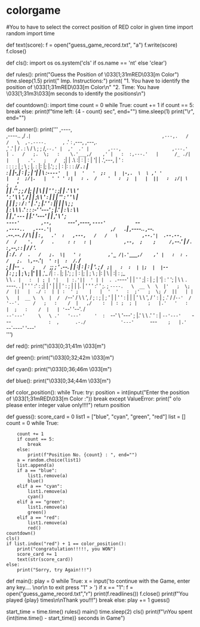# colorgame
#You to have to select the correct position of RED color in given time 
import random
import time


def text(score):
    f = open("guess_game_record.txt", "a")
    f.write(score)
    f.close()


def cls():
    import os
    os.system('cls' if os.name == 'nt' else 'clear')


def rules():
    print("Guess the Position of \033[1;31mRED\033[m Color")
    time.sleep(1.5)
    print(" Imp. Instructions:")
    print(
        "1. You have to identify the position of \033[1;31mRED\033[m Color\n"
        "2. Time: You have \033[1;31m3\033[m seconds to identify the positions\n")


def countdown():
    import time
    count = 0
    while True:
        count += 1
        if count == 5:
            break
        else:
            print(f"time left: {4 - count} sec", end="")
            time.sleep(1)
            print("\r", end="")


def banner():
    print('''
                                                             ,----,                                                
                             ,----..                   ,/   .`|                                                
                   ,---,.   /   /   \  ,-.----.      ,`   .'  :   ,---,    ,---,.                              
                 ,'  .' |  /   .     : \    /  \   ;    ;     /,`--.' |  ,'  .' |       ,---,                  
               ,---.'   | .   /   ;.  \;   :    \.'___,/    ,' |   :  :,---.'   |      /_ ./|                  
               |   |   .'.   ;   /  ` ;|   | .\ :|    :     |  :   |  '|   |   .',---, |  ' :                  
               :   :  :  ;   |  ; \ ; |.   : |: |;    |.';  ;  |   :  |:   :  : /___/ \.  : |                  
               :   |  |-,|   :  | ; | '|   |  \ :`----'  |  |  '   '  ;:   |  |-,.  \  \ ,' '                  
               |   :  ;/|.   |  ' ' ' :|   : .  /    '   :  ;  |   |  ||   :  ;/| \  ;  `  ,'                  
               |   |   .''   ;  \; /  |;   | |  \    |   |  '  '   :  ;|   |   .'  \  \    '                   
               '   :  '   \   \  ',  / |   | ;\  \   '   :  |  |   |  ''   :  '     '  \   |                   
               |   |  |    ;   :    /  :   ' | \.'   ;   |.'   '   :  ||   |  |      \  ;  ;                   
               |   :  \     \   \ .'   :   : :-'     '---'     ;   |.' |   :  \       :  \  \                  
               |   | ,'      `---`     |   |.'                 '---'   |   | ,'        \  ' ;                  
               `----'        ,--,      `---'             ,----,        `----'           `--`                   
                ,----..   ,---.'|                      ,/   .`|            ,----..            ,--.             
  .--.--.      /   /   \  |   | :                    ,`   .'  :   ,---,   /   /   \         ,--.'|  .--.--.    
 /  /    '.   /   .     : :   : |            ,--,  ;    ;     /,`--.' |  /   .     :    ,--,:  : | /  /    '.  
|  :  /`. /  .   /   ;.  \|   ' :          ,'_ /|.'___,/    ,' |   :  : .   /   ;.  \,`--.'`|  ' :|  :  /`. /  
;  |  |--`  .   ;   /  ` ;;   ; '     .--. |  | :|    :     |  :   |  '.   ;   /  ` ;|   :  :  | |;  |  |--`   
|  :  ;_    ;   |  ; \ ; |'   | |__ ,'_ /| :  . |;    |.';  ;  |   :  |;   |  ; \ ; |:   |   \ | :|  :  ;_     
 \  \    `. |   :  | ; | '|   | :.'||  ' | |  . .`----'  |  |  '   '  ;|   :  | ; | '|   : '  '; | \  \    `.  
  `----.   \.   |  ' ' ' :'   :    ;|  | ' |  | |    '   :  ;  |   |  |.   |  ' ' ' :'   ' ;.    ;  `----.   \ 
  __ \  \  |'   ;  \; /  ||   |  ./ :  | | :  ' ;    |   |  '  '   :  ;'   ;  \; /  ||   | | \   |  __ \  \  | 
 /  /`--'  / \   \  ',  / ;   : ;   |  ; ' |  | '    '   :  |  |   |  ' \   \  ',  / '   : |  ; .' /  /`--'  / 
'--'.     /   ;   :    /  |   ,/    :  | : ;  ; |    ;   |.'   '   :  |  ;   :    /  |   | '`--'  '--'.     /  
  `--'---'     \   \ .'   '---'     '  :  `--'   \   '---'     ;   |.'    \   \ .'   '   : |        `--'---'   
                `---`               :  ,      .-./             '---'       `---`     ;   |.'                   
                                     `--`----'                                       '---'                     
                                                                                                               ''')


def red():
    print("\033[0;31;41m      \033[m")


def green():
    print("\033[0;32;42m      \033[m")


def cyan():
    print("\033[0;36;46m      \033[m")


def blue():
    print("\033[0;34;44m      \033[m")


def color_position():
    while True:
        try:
            position = int(input("Enter the position of \033[1;31mRED\033[m Color :"))
            break
        except ValueError:
            print(" o!o please enter integer value only!!!!")
    return position


def guess():
    score_card = 0
    list1 = ["blue", "cyan", "green", "red"]
    list = []
    count = 0
    while True:

        count += 1
        if count == 5:
            break
        else:
            print(f"Position No. {count} : ", end="")
        a = random.choice(list1)
        list.append(a)
        if a == "blue":
            list1.remove(a)
            blue()
        elif a == "cyan":
            list1.remove(a)
            cyan()
        elif a == "green":
            list1.remove(a)
            green()
        elif a == "red":
            list1.remove(a)
            red()
    countdown()
    cls()
    if list.index("red") + 1 == color_position():
        print("congratulation!!!!!, you WON")
        score_card += 1
        text(str(score_card))
    else:
        print("Sorry, try Again!!!")


def main():
    play = 0
    while True:
        x = input('to continue with the Game, enter any key.... \nor\n to exit press "1" > ')
        if x == "1":
            f = open("guess_game_record.txt","r")
            print(f.readlines())
            f.close()
            print(f"You played {play} times\n\nThank you!!!")
            break
        else:
            play += 1
            guess()


start_time = time.time()
rules()
main()
time.sleep(2)
cls()
print(f"\nYou spent {int(time.time() - start_time)} seconds in Game")
